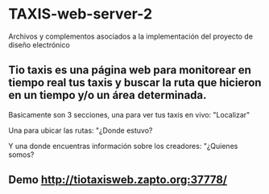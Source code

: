 # TAXIS-web-server-2
Archivos y complementos asociados a la implementación del proyecto de diseño electrónico

## Tio taxis es una página web para monitorear en tiempo real tus taxis y buscar la ruta que hicieron en un tiempo y/o un área determinada.

Basicamente son 3 secciones, una para ver tus taxis en vivo: "Localizar"

Una para ubicar las rutas: "¿Donde estuvo?

Y una donde encuentras información sobre los creadores: "¿Quienes somos?

## Demo http://tiotaxisweb.zapto.org:37778/
